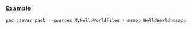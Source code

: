 ### Example

```powershell
pac canvas pack --sources MyHelloWorldFiles --msapp HelloWorld.msapp
```
